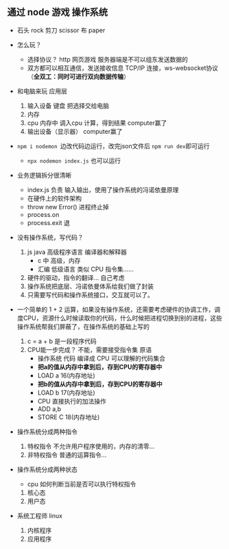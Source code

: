 ## 通过 node 游戏 操作系统
- 石头 rock  剪刀  scissor  布  paper 
- 怎么玩？
    - 选择协议？ http  网页游戏  服务器端是不可以组东发送数据的
    - 双方都可以相互通信，发送接收信息 TCP/IP 连接，ws-websocket协议（**全双工：同时可进行双向数据传输**）
- 和电脑来玩  应用层
    1. 输入设备  键盘 把选择交给电脑
    2. 内存 
    3. cpu 内存中 调入cpu 计算，得到结果 computer赢了
    4. 输出设备（显示器）   computer赢了


- `npm i nodemon `边改代码边运行，改完json文件后 `npm run dev`即可运行
    - `npx nodemon index.js` 也可以运行

- 业务逻辑拆分很清晰
    - index.js 负责 输入输出，使用了操作系统的冯诺依曼原理
    - 在硬件上的软件架构
    - throw new Error() 进程终止掉 
    - process.on 
    - process.exit 退 

- 没有操作系统，写代码？
    1. js java 高级程序语言  编译器和解释器
        - c 中 高级，内存
        - 汇编 低级语言   类似 CPU 指令集......
    2. 硬件的驱动，指令的翻译... 自己考虑
    3. 操作系统把底层、冯诺依曼体系给我们做了封装
    4. 只需要写代码和操作系统接口，交互就可以了。

- 一个简单的 1 + 2 运算，如果没有操作系统，还需要考虑硬件的协调工作，调度CPU，资源什么时候读取你的代码，什么时候把进程切换到别的进程，这些操作系统帮我们屏蔽了，在操作系统的基础上写的

    1. c = a + b 是一段程序代码
    2. CPU能一步完成？  不能，需要接受指令集  原语
        - 操作系统  代码 编译成 CPU 可以理解的代码集合
        - **把a的值从内存中拿到后，存到CPU的寄存器中**
        - LOAD a 16(内存地址)
        - **把b的值从内存中拿到后，存到CPU的寄存器中**
        - LOAD b 17(内存地址)
        - CPU 直接执行的加法操作
        - ADD a,b 
        - STORE C 18(内存地址)

- 操作系统分成两种指令
    1. 特权指令   不允许用户程序使用的，内存的清零...
    2. 非特权指令   普通的运算指令...

- 操作系统分成两种状态
    - cpu 如何判断当前是否可以执行特权指令
    1. 核心态
    2. 用户态

- 系统工程师   linux
    1. 内核程序
    2. 应用程序